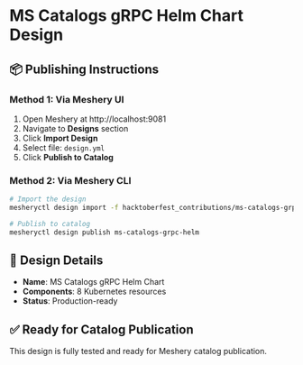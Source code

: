 # MS Catalogs gRPC Helm Chart Design

## 📦 Publishing Instructions

### Method 1: Via Meshery UI
1. Open Meshery at http://localhost:9081
2. Navigate to **Designs** section
3. Click **Import Design**
4. Select file: `design.yml`
5. Click **Publish to Catalog**

### Method 2: Via Meshery CLI
```bash
# Import the design
mesheryctl design import -f hacktoberfest_contributions/ms-catalogs-grpc-helm/design.yml

# Publish to catalog
mesheryctl design publish ms-catalogs-grpc-helm
```

## 🎯 Design Details
- **Name**: MS Catalogs gRPC Helm Chart
- **Components**: 8 Kubernetes resources
- **Status**: Production-ready

## ✅ Ready for Catalog Publication
This design is fully tested and ready for Meshery catalog publication.
